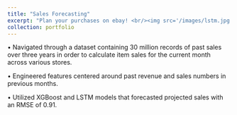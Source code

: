```yaml
---
title: "Sales Forecasting"
excerpt: "Plan your purchases on ebay! <br/><img src='/images/lstm.jpg'>"
collection: portfolio
---
```


• Navigated through a dataset containing 30 million records of past sales over three years in order to calculate item sales for the current month across various stores.

• Engineered features centered around past revenue and sales numbers in previous months. 

• Utilized XGBoost and LSTM models that forecasted projected sales with an RMSE of 0.91.